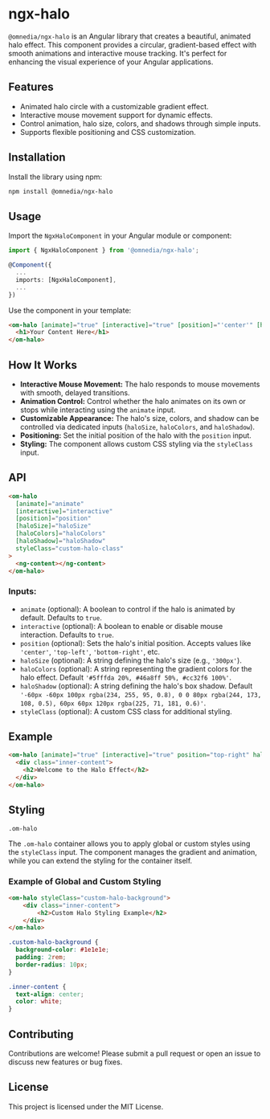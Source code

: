 # ngx-halo

`@omnedia/ngx-halo` is an Angular library that creates a beautiful, animated halo effect. This component provides a circular, gradient-based effect with smooth animations and interactive mouse tracking. It's perfect for enhancing the visual experience of your Angular applications.

## Features

- Animated halo circle with a customizable gradient effect.
- Interactive mouse movement support for dynamic effects.
- Control animation, halo size, colors, and shadows through simple inputs.
- Supports flexible positioning and CSS customization.

## Installation

Install the library using npm:

```bash
npm install @omnedia/ngx-halo
```

## Usage

Import the `NgxHaloComponent` in your Angular module or component:

```typescript
import { NgxHaloComponent } from '@omnedia/ngx-halo';

@Component({
  ...
  imports: [NgxHaloComponent],
  ...
})
```

Use the component in your template:

```html
<om-halo [animate]="true" [interactive]="true" [position]="'center'" [haloSize]="'300px'" [haloColors]="'#ff0000, #00ff00, #0000ff'" [haloShadow]="'0 0 80px rgba(0,0,0,0.5)'">
  <h1>Your Content Here</h1>
</om-halo>
```

## How It Works

- **Interactive Mouse Movement:** The halo responds to mouse movements with smooth, delayed transitions.
- **Animation Control:** Control whether the halo animates on its own or stops while interacting using the `animate` input.
- **Customizable Appearance:** The halo's size, colors, and shadow can be controlled via dedicated inputs (`haloSize`, `haloColors`, and `haloShadow`).
- **Positioning:** Set the initial position of the halo with the `position` input.
- **Styling:** The component allows custom CSS styling via the `styleClass` input.

## API

```html
<om-halo
  [animate]="animate"
  [interactive]="interactive"
  [position]="position"
  [haloSize]="haloSize"
  [haloColors]="haloColors"
  [haloShadow]="haloShadow"
  styleClass="custom-halo-class"
>
  <ng-content></ng-content>
</om-halo>
```

### Inputs:
- `animate` (optional): A boolean to control if the halo is animated by default. Defaults to `true`.
- `interactive` (optional): A boolean to enable or disable mouse interaction. Defaults to `true`.
- `position` (optional): Sets the halo's initial position. Accepts values like `'center'`, `'top-left'`, `'bottom-right'`, etc.
- `haloSize` (optional): A string defining the halo's size (e.g., `'300px'`).
- `haloColors` (optional): A string representing the gradient colors for the halo effect. Default `'#5fffda 20%, #46a8ff 50%, #cc32f6 100%'`.
- `haloShadow` (optional): A string defining the halo's box shadow. Default `'-60px -60px 100px rgba(234, 255, 95, 0.8), 0 0 80px rgba(244, 173, 108, 0.5), 60px 60px 120px rgba(225, 71, 181, 0.6)'`.
- `styleClass` (optional): A custom CSS class for additional styling.

## Example

```html
<om-halo [animate]="true" [interactive]="true" position="top-right" haloSize="400px" haloColors="'#f00, #0f0, #00f'" haloShadow="'0 0 100px rgba(0,0,0,0.8)'" styleClass="custom-halo-style">
  <div class="inner-content">
    <h2>Welcome to the Halo Effect</h2>
  </div>
</om-halo>
```

## Styling
`.om-halo`

The `.om-halo` container allows you to apply global or custom styles using the `styleClass` input. The component manages the gradient and animation, while you can extend the styling for the container itself.

### Example of Global and Custom Styling

```html
<om-halo styleClass="custom-halo-background">
    <div class="inner-content">
        <h2>Custom Halo Styling Example</h2>
    </div>
</om-halo>
```

```css
.custom-halo-background {
  background-color: #1e1e1e;
  padding: 2rem;
  border-radius: 10px;
}

.inner-content {
  text-align: center;
  color: white;
}
```

## Contributing

Contributions are welcome! Please submit a pull request or open an issue to discuss new features or bug fixes.

## License

This project is licensed under the MIT License.
